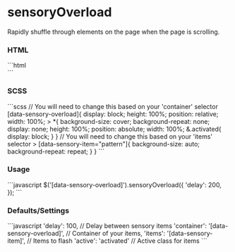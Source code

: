 sensoryOverload
===============

Rapidly shuffle through elements on the page when the page is scrolling.

<h3>HTML</h3>
```html
<section data-sensory-overload>
	<div data-sensory-item class="activated" style="background-image: url('your-image-path');"></div>
	<div data-sensory-item data-background="your-image-path"></div>
	<div data-sensory-item="pattern" data-background="your-image-path"></div>
	<div data-sensory-item data-background="your-image-path"></div>
	<div data-sensory-item="pattern" data-background="your-image-path"></div>
</section>
```

<h3>SCSS</h3>
```scss
// You will need to change this based on your 'container' selector
[data-sensory-overload]{
	display: block;
	height: 100%;
	position: relative;
	width: 100%;
	> *{
		background-size: cover;
		background-repeat: none;
		display: none;
		height: 100%;
		position: absolute;
		width: 100%;
		&.activated{
			display: block;
		}
	}
	// You will need to change this based on your 'items' selector
	> [data-sensory-item="pattern"]{
		background-size: auto;
		background-repeat: repeat;
	}
}
```


<h3>Usage</h3>
```javascript
	$('[data-sensory-overload]').sensoryOverload({
		'delay': 200,
	});
```

<h3>Defaults/Settings</h3>
```javascript
	'delay': 100,				// Delay between sensory items
	'container': '[data-sensory-overload]', // Container of your items,
	'items': '[data-sensory-item]', // Items  to flash
	'active': 'activated'		// Active class for items
```
